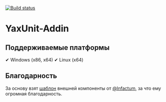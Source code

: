 [![Build status](https://ci.appveyor.com/api/projects/status/uf3bq0j5xgdn3t2a/branch/master?svg=true)](https://ci.appveyor.com/project/alkoleft/yaxunit-addin/branch/master)

# YaxUnit-Addin

## Поддерживаемые платформы

✔ Windows (x86, x64)
✔ Linux (x64)

## Благодарность

За основу взят [шаблон](https://github.com/Infactum/addin-template) внешней компоненты от [@Infactum](https://github.com/Infactum), за что ему огромная благодарность.
